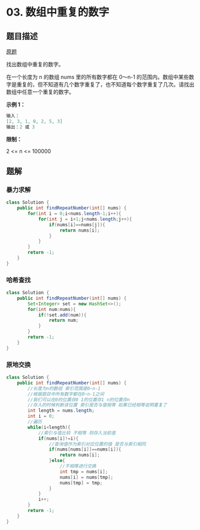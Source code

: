 # 03. 数组中重复的数字

## 题目描述

[原题](https://leetcode-cn.com/problems/shu-zu-zhong-zhong-fu-de-shu-zi-lcof/)

找出数组中重复的数字。

在一个长度为 n 的数组 nums 里的所有数字都在 0～n-1 的范围内。数组中某些数字是重复的，但不知道有几个数字重复了，也不知道每个数字重复了几次。请找出数组中任意一个重复的数字。

**示例 1：**

```java
输入：
[2, 3, 1, 0, 2, 5, 3]
输出：2 或 3 
```

**限制：**

2 &lt;= n &lt;= 100000

## 题解

### 暴力求解

```java
class Solution {
    public int findRepeatNumber(int[] nums) {
        for(int i = 0;i<nums.length-1;i++){
            for(int j = i+1;j<nums.length;j++){
                if(nums[i]==nums[j]){
                    return nums[i];
                }
            }
        }
        return -1;
    }
}
```

### 哈希查找

```java
class Solution {
    public int findRepeatNumber(int[] nums) {
        Set<Integer> set = new HashSet<>();
        for(int num:nums){
            if(!set.add(num)){
                return num;
            }
        }
        return -1;
    }
}
```

### 原地交换

```java
class Solution {
    public int findRepeatNumber(int[] nums) {
        //长度为n的数组 索引范围是0~n-1
        //根据题目中所有数字都在0~n-1之间
        //我们可以在0的位置存0 1的位置存1 n的位置存n
        //存入的时候判断该位置 索引是否与值相等 如果已经相等说明重复了
        int length = nums.length;
        int i = 0;
        //遍历
        while(i<length){
            //索引与值比较 不相等 则存入当前值
            if(nums[i]!=i){
                //查询值作为索引对应位置的值 是否与索引相同
                if(nums[nums[i]]==nums[i]){
                    return nums[i];
                }else{
                    //不相等进行交换
                    int tmp = nums[i];
                    nums[i] = nums[tmp];
                    nums[tmp] = tmp;
                }
            }
            i++;
        }
        return -1;
    }
}
```

